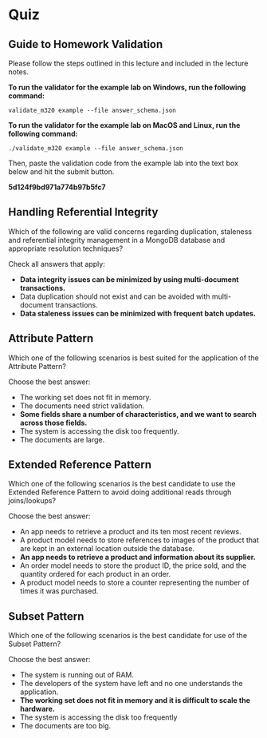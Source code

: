 # Quiz

## Guide to Homework Validation

Please follow the steps outlined in this lecture and included in the lecture notes.

**To run the validator for the example lab on Windows, run the following command:**

```validate_m320 example --file answer_schema.json```

**To run the validator for the example lab on MacOS and Linux, run the following command:**

```./validate_m320 example --file answer_schema.json```

Then, paste the validation code from the example lab into the text box below and hit the submit button.

**5d124f9bd971a774b97b5fc7**

## Handling Referential Integrity

Which of the following are valid concerns regarding duplication, staleness and referential integrity management in a MongoDB database and appropriate resolution techniques?

Check all answers that apply:

- **Data integrity issues can be minimized by using multi-document transactions.**
- Data duplication should not exist and can be avoided with multi-document transactions.
- **Data staleness issues can be minimized with frequent batch updates.**

## Attribute Pattern

Which one of the following scenarios is best suited for the application of the Attribute Pattern?

Choose the best answer:

- The working set does not fit in memory.
- The documents need strict validation.
- **Some fields share a number of characteristics, and we want to search across those fields.**
- The system is accessing the disk too frequently.
- The documents are large.

## Extended Reference Pattern

Which one of the following scenarios is the best candidate to use the Extended Reference Pattern to avoid doing additional reads through joins/lookups?

Choose the best answer:

- An app needs to retrieve a product and its ten most recent reviews.
- A product model needs to store references to images of the product that are kept in an external location outside the database.
- **An app needs to retrieve a product and information about its supplier.**
- An order model needs to store the product ID, the price sold, and the quantity ordered for each product in an order.
- A product model needs to store a counter representing the number of times it was purchased.

## Subset Pattern

Which one of the following scenarios is the best candidate for use of the Subset Pattern?

Choose the best answer:

- The system is running out of RAM.
- The developers of the system have left and no one understands the application.
- **The working set does not fit in memory and it is difficult to scale the hardware.**
- The system is accessing the disk too frequently
- The documents are too big.

